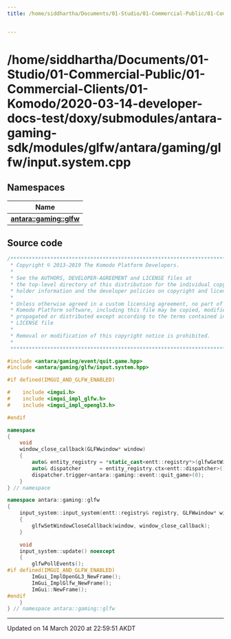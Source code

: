 ```yaml
---
title: /home/siddhartha/Documents/01-Studio/01-Commercial-Public/01-Commercial-Clients/01-Komodo/2020-03-14-developer-docs-test/doxy/submodules/antara-gaming-sdk/modules/glfw/antara/gaming/glfw/input.system.cpp


---
```


# /home/siddhartha/Documents/01-Studio/01-Commercial-Public/01-Commercial-Clients/01-Komodo/2020-03-14-developer-docs-test/doxy/submodules/antara-gaming-sdk/modules/glfw/antara/gaming/glfw/input.system.cpp







## Namespaces

| Name           |
| -------------- |
| **[antara::gaming::glfw](Namespaces/namespaceantara_1_1gaming_1_1glfw.md)**  |














## Source code

```cpp
/******************************************************************************
 * Copyright © 2013-2019 The Komodo Platform Developers.                      *
 *                                                                            *
 * See the AUTHORS, DEVELOPER-AGREEMENT and LICENSE files at                  *
 * the top-level directory of this distribution for the individual copyright  *
 * holder information and the developer policies on copyright and licensing.  *
 *                                                                            *
 * Unless otherwise agreed in a custom licensing agreement, no part of the    *
 * Komodo Platform software, including this file may be copied, modified,     *
 * propagated or distributed except according to the terms contained in the   *
 * LICENSE file                                                               *
 *                                                                            *
 * Removal or modification of this copyright notice is prohibited.            *
 *                                                                            *
 ******************************************************************************/

#include <antara/gaming/event/quit.game.hpp>
#include <antara/gaming/glfw/input.system.hpp>

#if defined(IMGUI_AND_GLFW_ENABLED)

#    include <imgui.h>
#    include <imgui_impl_glfw.h>
#    include <imgui_impl_opengl3.h>

#endif

namespace
{
    void
    window_close_callback(GLFWwindow* window)
    {
        auto& entity_registry = *static_cast<entt::registry*>(glfwGetWindowUserPointer(window));
        auto& dispatcher      = entity_registry.ctx<entt::dispatcher>();
        dispatcher.trigger<antara::gaming::event::quit_game>(0);
    }
} // namespace

namespace antara::gaming::glfw
{
    input_system::input_system(entt::registry& registry, GLFWwindow* window) : system(registry), window_(window)
    {
        glfwSetWindowCloseCallback(window, window_close_callback);
    }

    void
    input_system::update() noexcept
    {
        glfwPollEvents();
#if defined(IMGUI_AND_GLFW_ENABLED)
        ImGui_ImplOpenGL3_NewFrame();
        ImGui_ImplGlfw_NewFrame();
        ImGui::NewFrame();
#endif
    }
} // namespace antara::gaming::glfw
```


-------------------------------

Updated on 14 March 2020 at 22:59:51 AKDT
